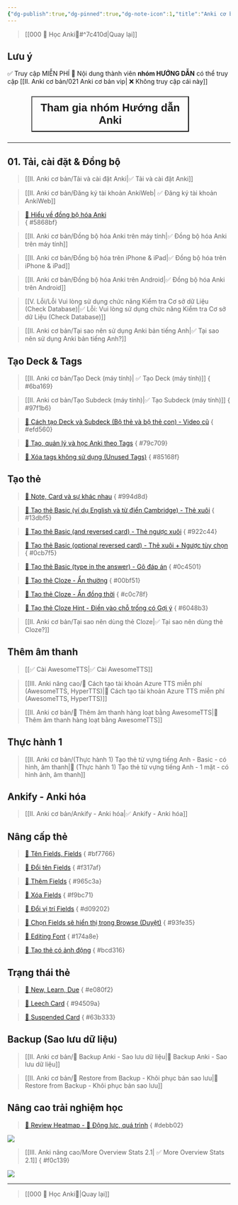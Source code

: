 ```yaml
---
{"dg-publish":true,"dg-pinned":true,"dg-note-icon":1,"title":"Anki cơ bản","permalink":"/ii-anki-co-ban/020-anki-co-ban-publish/","pinned":true,"dgPassFrontmatter":true}
---
```


> [[000 🌟 Học Anki🌟#^7c410d\|Quay lại]]

## Lưu ý

✅ Truy cập MIỄN PHÍ
👑 Nội dung thành viên **nhóm HƯỚNG DẪN** có thể truy cập
[[II. Anki cơ bản/021 Anki cơ bản vip\| ❌ Không truy cập cái này]]

<div style="display: flex; flex-direction: column; align-items: center; cursor: pointer;">
  <a href="https://www.facebook.com/tui.la.phuc747/" target="_blank">
    <button style="font-size: 24px; padding: 10px; margin: 10px 0; background: var(--text-accent); font-weight: 600; color: var(--text-on-accent); height: 100%; width: 90%;">Tham gia nhóm Hướng dẫn Anki</button>
  </a>
</div>

___
## 01. Tải, cài đặt & Đồng bộ

> [[II. Anki cơ bản/Tải và cài đặt Anki\|✅ Tải và cài đặt Anki]]

> [[II. Anki cơ bản/Đăng ký tài khoản AnkiWeb\| ✅ Đăng ký tài khoản AnkiWeb]] 

> [👑 Hiểu về đồng bộ hóa Anki](https://www.facebook.com/groups/ankikhoa2/posts/656841203164849/)  
{ #5868bf}


> [[II. Anki cơ bản/Đồng bộ hóa Anki trên máy tính\|✅ Đồng bộ hóa Anki trên máy tính]]

> [[II. Anki cơ bản/Đồng bộ hóa trên iPhone & iPad\|✅ Đồng bộ hóa trên iPhone & iPad]]

> [[II. Anki cơ bản/Đồng bộ hóa Anki trên Android\|✅ Đồng bộ hóa Anki trên Android]]

> [[V. Lỗi/Lỗi Vui lòng sử dụng chức năng Kiểm tra Cơ sở dữ Liệu (Check Database)\|✅ Lỗi: Vui lòng sử dụng chức năng Kiểm tra Cơ sở dữ Liệu (Check Database)]]

> [[II. Anki cơ bản/Tại sao nên sử dụng Anki bản tiếng Anh\|✅ Tại sao nên sử dụng Anki bản tiếng Anh?]]

## Tạo Deck & Tags

> [[II. Anki cơ bản/Tạo Deck (máy tính)\| ✅ Tạo Deck (máy tính)]]
{ #6ba169}


> [[II. Anki cơ bản/Tạo Subdeck (máy tính)\|✅ Tạo Subdeck (máy tính)]]
{ #97f1b6}


> [👑 Cách tạo Deck và Subdeck (Bộ thẻ và bộ thẻ con) - Video cũ](https://www.facebook.com/100006970567626/videos/948967736190048/) 
{ #efd560}


> [👑 Tạo, quản lý và học Anki theo Tags](https://www.facebook.com/100006970567626/videos/1735576880208862/) 
{ #79c709}


> [👑 Xóa tags không sử dụng (Unused Tags)](https://www.facebook.com/groups/ankikhoa2/posts/658428619672774/)
{ #85168f}


## Tạo thẻ

> [👑 Note, Card và sự khác nhau](https://www.facebook.com/groups/ankikhoa2/posts/658651092983860/)
{ #994d8d}


> [👑 Tạo thẻ Basic (ví dụ English và từ điển Cambridge) - Thẻ xuôi](https://www.facebook.com/100006970567626/videos/270185489085121/)
{ #13dbf5}


> [👑 Tạo thẻ Basic (and reversed card) - Thẻ ngược xuôi](https://www.facebook.com/100006970567626/videos/307515391787740/)
{ #922c44}


> [👑 Tạo thẻ Basic (optional reversed card) - Thẻ xuôi + Ngược tùy chọn](https://www.facebook.com/100006970567626/videos/588292580172236/)
{ #0cb7f5}


> [👑 Tạo thẻ Basic (type in the answer) - Gõ đáp án](https://www.facebook.com/100006970567626/videos/251641787687604/)
{ #0c4501}


> [👑 Tạo thẻ Cloze - Ẩn thường](https://www.facebook.com/100006970567626/videos/601618848830670/)
{ #00bf51}


> [👑 Tạo thẻ Cloze - Ẩn đồng thời](https://www.facebook.com/groups/ankikhoa2/permalink/660008729514763/)
{ #c0c78f}


> [👑 Tạo thẻ Cloze Hint - Điền vào chỗ trống có Gợi ý](https://www.facebook.com/100006970567626/videos/2561178154045207/)
{ #6048b3}


> [[II. Anki cơ bản/Tại sao nên dùng thẻ Cloze\|✅ Tại sao nên dùng thẻ Cloze?]]

## Thêm âm thanh

> [[✅ Cài AwesomeTTS\|✅ Cài AwesomeTTS]]

> [[III. Anki nâng cao/👑 Cách tạo tài khoản Azure TTS miễn phí (AwesomeTTS, HyperTTS)\|👑 Cách tạo tài khoản Azure TTS miễn phí (AwesomeTTS, HyperTTS)]]

> [[II. Anki cơ bản/👑 Thêm âm thanh hàng loạt bằng AwesomeTTS\|👑 Thêm âm thanh hàng loạt bằng AwesomeTTS]]


## Thực hành 1

> [[II. Anki cơ bản/(Thực hành 1) Tạo thẻ từ vựng tiếng Anh - Basic - có hình, âm thanh\|👑 (Thực hành 1) Tạo thẻ từ vựng tiếng Anh - 1 mặt - có hình ảnh, âm thanh]]

## Ankify - Anki hóa

> [[II. Anki cơ bản/Ankify - Anki hóa\|✅ Ankify - Anki hóa]]

## Nâng cấp thẻ

> [👑 Tên Fields, Fields](https://www.facebook.com/groups/ankikhoa2/posts/659349429580693/)
{ #bf7766}


> [👑 Đổi tên Fields](https://www.facebook.com/100006970567626/videos/6386729764755310/)
{ #f317af}


> [👑 Thêm Fields](https://www.facebook.com/100006970567626/videos/610376627914331/)
{ #965c3a}


> [👑 Xóa Fields](https://www.facebook.com/100006970567626/videos/1460259781398928/)
{ #f9bc71}


> [👑 Đổi vị trí Fields](https://www.facebook.com/100006970567626/videos/996737118425945/)
{ #d09202}


> [👑 Chọn Fields sẽ hiển thị trong Browse (Duyệt)](https://www.facebook.com/100006970567626/videos/1115800266045956/)
{ #93fe35}


> [👑 Editing Font](https://www.facebook.com/100006970567626/videos/191653610560528/)
{ #174a8e}


> [👑 Tạo thẻ có ảnh động](https://www.facebook.com/groups/ankikhoa2/posts/657978433051126/)
{ #bcd316}


## Trạng thái thẻ

> [👑 New, Learn, Due](https://www.facebook.com/100006970567626/videos/6380549382011532/)
{ #e080f2}


> [👑 Leech Card](https://www.facebook.com/100006970567626/videos/3522266851347838/)
{ #94509a}


> [👑 Suspended Card](https://www.facebook.com/100006970567626/videos/1013283566338415/)
{ #63b333}


## Backup (Sao lưu dữ liệu)

> [[II. Anki cơ bản/👑 Backup Anki - Sao lưu dữ liệu\|👑 Backup Anki - Sao lưu dữ liệu]]

> [[II. Anki cơ bản/👑 Restore from Backup - Khôi phục bản sao lưu\|👑 Restore from Backup - Khôi phục bản sao lưu]]

## Nâng cao trải nghiệm học

> [👑 Review Heatmap - 💪 Động lực, quá trình](https://www.facebook.com/100006970567626/videos/1324566178460463/)
{ #debb02}


![](https://i.imgur.com/H6CkcYh.png)

> [[III. Anki nâng cao/More Overview Stats 2.1\| ✅ More Overview Stats 2.1]]
{ #f0c139}


![](https://i.imgur.com/z5to9Cx.png)
___

> [[000 🌟 Học Anki🌟\|Quay lại]]